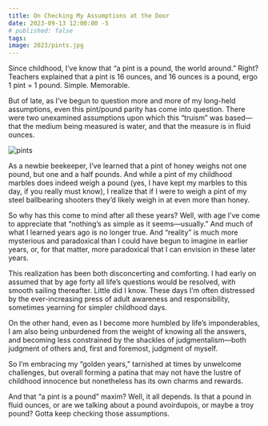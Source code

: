 ```yaml
---
title: On Checking My Assumptions at the Door
date: 2023-09-13 12:00:00 -5
# published: false
tags:
image: 2023/pints.jpg
---
```

Since childhood, I’ve know that “a pint is a pound, the world around.” Right?
Teachers explained that a pint is 16 ounces, and 16 ounces is a pound, ergo 1
pint = 1 pound. Simple. Memorable.

But of late, as I’ve begun to question more and more of my long-held
assumptions, even this pint/pound parity has come into question. There were two
unexamined assumptions upon which this “truism” was based—that the medium being
measured is water, and that the measure is in fluid ounces.
<!-- excerpt -->
<img src="{{image}}" alt="pints">

As a newbie beekeeper, I’ve learned that a pint of honey weighs not one pound,
but one and a half pounds. And while a pint of my childhood marbles does indeed
weigh a pound (yes, I have kept my marbles to this day, if you really must
know), I realize that if I were to weigh a pint of my steel ballbearing
shooters they’d likely weigh in at even more than honey.

So why has this come to mind after all these years? Well, with age I’ve come to
appreciate that “nothing’s as simple as it seems—usually.” And much of what I
learned years ago is no longer true. And “reality” is much more mysterious and
paradoxical than I could have begun to imagine in earlier years, or, for that
matter, more paradoxical that I can envision in these later years.

This realization has been both disconcerting and comforting. I had early on
assumed that by age forty all life’s questions would be resolved, with smooth
sailing thereafter. Little did I know. These days I’m often distressed by the
ever-increasing press of adult awareness and responsibility, sometimes yearning
for simpler childhood days.

On the other hand, even as I become more humbled by life’s imponderables, I am
also being unburdened from the weight of knowing all the answers, and becoming
less constrained by the shackles of judgmentalism—both judgment of others and,
first and foremost, judgment of myself.

So I’m embracing my “golden years,” tarnished at times by unwelcome challenges,
but overall forming a patina that may not have the lustre of childhood
innocence but nonetheless has its own charms and rewards.

And that “a pint is a pound” maxim? Well, it all depends. Is that a pound in
fluid ounces, or are we talking about a pound avoirdupois, or maybe a troy
pound? Gotta keep checking those assumptions.

